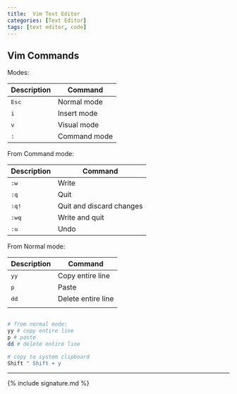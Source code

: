 ```yaml
---
title:  Vim Text Editor
categories: [Text Editor]
tags: [text editor, code]
---
```


## Vim Commands

Modes:

| Description | Command |
| - | - |
| <kbd>Esc</kbd> | Normal mode |
| <kbd>i</kbd> | Insert mode |
| <kbd>v</kbd> | Visual mode |
| <kbd>:</kbd> | Command mode |

From Command mode:

| Description | Command |
| - | - |
| <kbd>:w</kbd> | Write |
| <kbd>:q</kbd> | Quit |
| <kbd>:q!</kbd> | Quit and discard changes |
| <kbd>:wq</kbd> | Write and quit |
| <kbd>:u</kbd> | Undo |

From Normal mode:

| Description | Command |
| - | - |
| <kbd>yy</kbd> | Copy entire line |
| <kbd>p</kbd> | Paste |
| <kbd>dd</kbd> | Delete entire line |
| <kbd></kbd> |  |


```sh

# from normal mode:
yy # copy entire line
p # paste
dd # delete entire line

# copy to system clipboard
Shift " Shift + y
```

---

{% include signature.md %}